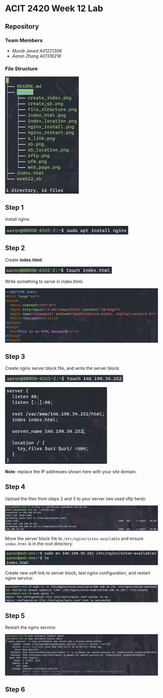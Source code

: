 # ACIT 2420 Week 12 Lab

## Repository

### Team Members

  - *Munib Javed A01221306*
  - *Aaron Zhang A01316218*

### File Structure

![file_structure](images/file_structure.png)

## Step 1

Install nginx:

![nginx_install](images/nginx_install.png)

## Step 2

Create **index.html**:

![create_index](images/create_index.png)

Write something to serve in index.html:

![index_html](images/index_html.png)

## Step 3

Create nginx server block file, and write the server block:

![create_sb](images/create_sb.png)

![sb](images/sb.png)

**Note**: replace the IP addresses shown here with your site domain.

## Step 4

Upload the files from steps 2 and 3 to your server (we used sftp here):

![sftp](images/sftp.png)

Move the server block file to `/etc/nginx/sites-available` and ensure `index.html` is in the root directory:

![server_locations](images/server_locations.png)

Create new soft link to server block, test nginx configuration, and restart nginx service:

![s_link](images/s_link.png)

## Step 5

Restart the nginx service:

![nginx_restart](images/nginx_restart.png)

## Step 6


